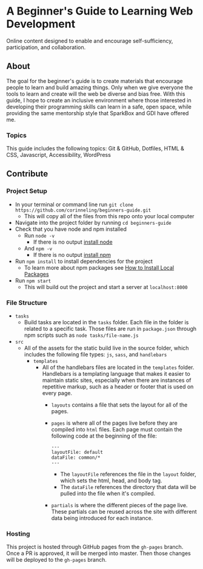 # A Beginner's Guide to Learning Web Development

Online content designed to enable and encourage self-sufficiency, participation, and collaboration.
  
## About

The goal for the beginner's guide is to create materials that encourage people to learn and build amazing things. Only when we give everyone the tools to learn and create will the web be diverse and bias free. With this guide, I hope to create an inclusive environment where those interested in developing their programming skills can learn in a safe, open space, while providing the same mentorship style that SparkBox and GDI have offered me.

### Topics
This guide includes the following topics: Git & GitHub, Dotfiles, HTML & CSS, Javascript, Accessibility, WordPress
  
## Contribute

### Project Setup
- In your terminal or command line run `git clone https://github.com/corinneling/beginners-guide.git`
    - This will copy all of the files from this repo onto your local computer
- Navigate into the project folder by running `cd beginners-guide`
- Check that you have node and npm installed
    - Run `node -v`
        - If there is no output [install node](https://nodejs.org/en/download/)
    - And `npm -v`
        - If there is no output [install npm](https://www.npmjs.com/get-npm)
- Run `npm install` to install dependencies for the project
    - To learn more about npm packages see [How to Install Local Packages](https://docs.npmjs.com/getting-started/installing-npm-packages-locally)
- Run `npm start`
    - This will build out the project and start a server at `localhost:8000`

### File Structure
- `tasks`
    - Build tasks are located in the `tasks` folder. Each file in the folder is related to a specific task. Those files are run in `package.json` through npm scripts such as `node tasks/file-name.js`
- `src`
    - All of the assets for the static build live in the source folder, which includes the following file types: `js`, `sass`, and `handlebars`
        - `templates`
            - All of the handlebars files are located in the `templates` folder. Handlebars is a templating language that makes it easier to maintain static sites, especially when there are instances of repetitive markup, such as a header or footer that is used on every page.
                - `layouts` contains a file that sets the layout for all of the pages.
                - `pages` is where all of the pages live before they are compiled into `html` files. Each page must contain the following code at the beginning of the file:
                    ```
                    ---
                    layoutFile: default
                    dataFile: common/*
                    ---
                    ```
                    - The `layoutFile` references the file in the `layout` folder, which sets the html, head, and body tag.
                    - The `dataFile` references the directory that data will be pulled into the file when it's compiled. 
          
          		- `partials` is where the different pieces of the page live. These partials can be reused across the site with different data being introduced for each instance.

### Hosting
This project is hosted through GitHub pages from the `gh-pages` branch. Once a PR is approved, it will be merged into master. Then those changes will be deployed to the `gh-pages` branch. 